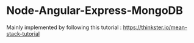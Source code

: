 # Node-Angular-Express-MongoDB
Mainly implemented by following this tutorial : https://thinkster.io/mean-stack-tutorial

